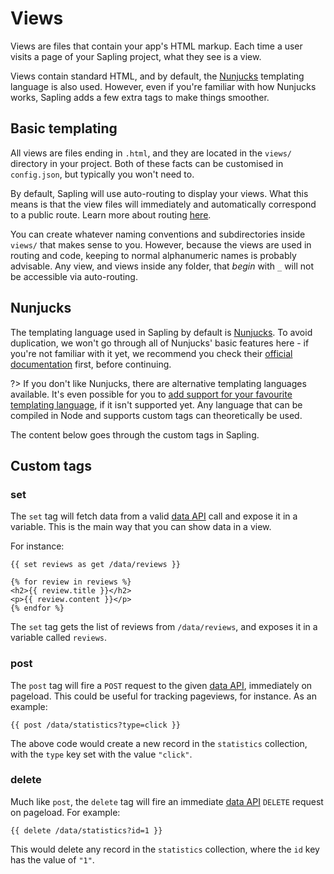 # Views

Views are files that contain your app's HTML markup.  Each time a user visits a page of your Sapling project, what they see is a view.

Views contain standard HTML, and by default, the [Nunjucks](https://mozilla.github.io/nunjucks/) templating language is also used.  However, even if you're familiar with how Nunjucks works, Sapling adds a few extra tags to make things smoother.


## Basic templating

All views are files ending in `.html`, and they are located in the `views/` directory in your project.  Both of these facts can be customised in `config.json`, but typically you won't need to.

By default, Sapling will use auto-routing to display your views.  What this means is that the view files will immediately and automatically correspond to a public route. Learn more about routing [here](/routes).

You can create whatever naming conventions and subdirectories inside `views/` that makes sense to you.  However, because the views are used in routing and code, keeping to normal alphanumeric names is probably advisable.  Any view, and views inside any folder, that *begin* with `_` will not be accessible via auto-routing.


## Nunjucks

The templating language used in Sapling by default is [Nunjucks](https://mozilla.github.io/nunjucks/).  To avoid duplication, we won't go through all of Nunjucks' basic features here - if you're not familiar with it yet, we recommend you check their [official documentation](https://mozilla.github.io/nunjucks/templating.html) first, before continuing.

?> If you don't like Nunjucks, there are alternative templating languages available.  It's even possible for you to [add support for your favourite templating language](/drivers), if it isn't supported yet.  Any language that can be compiled in Node and supports custom tags can theoretically be used.

The content below goes through the custom tags in Sapling.


## Custom tags

### set

The `set` tag will fetch data from a valid [data API](/data) call and expose it in a variable.  This is the main way that you can show data in a view.

For instance:

```nunjucks
{{ set reviews as get /data/reviews }}
    
{% for review in reviews %}
<h2>{{ review.title }}</h2>
<p>{{ review.content }}</p>
{% endfor %}
```

The `set` tag gets the list of reviews from `/data/reviews`, and exposes it in a variable called `reviews`.


### post

The `post` tag will fire a `POST` request to the given [data API](/data), immediately on pageload.  This could be useful for tracking pageviews, for instance.  As an example:

```nunjucks
{{ post /data/statistics?type=click }}
```

The above code would create a new record in the `statistics` collection, with the `type` key set with the value `"click"`.


### delete

Much like `post`, the `delete` tag will fire an immediate [data API](/data) `DELETE` request on pageload.  For example:

```nunjucks
{{ delete /data/statistics?id=1 }}
```

This would delete any record in the `statistics` collection, where the `id` key has the value of `"1"`.
